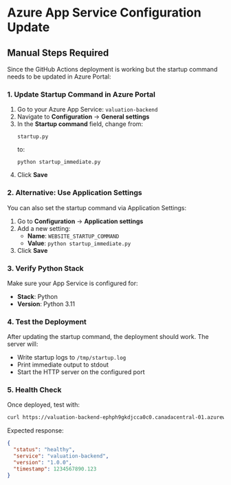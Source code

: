 # Azure App Service Configuration Update

## Manual Steps Required

Since the GitHub Actions deployment is working but the startup command needs to be updated in Azure Portal:

### 1. Update Startup Command in Azure Portal

1. Go to your Azure App Service: `valuation-backend`
2. Navigate to **Configuration** → **General settings**
3. In the **Startup command** field, change from:
   ```
   startup.py
   ```
   to:
   ```
   python startup_immediate.py
   ```
4. Click **Save**

### 2. Alternative: Use Application Settings

You can also set the startup command via Application Settings:

1. Go to **Configuration** → **Application settings**
2. Add a new setting:
   - **Name**: `WEBSITE_STARTUP_COMMAND`
   - **Value**: `python startup_immediate.py`
3. Click **Save**

### 3. Verify Python Stack

Make sure your App Service is configured for:
- **Stack**: Python
- **Version**: Python 3.11

### 4. Test the Deployment

After updating the startup command, the deployment should work. The server will:
- Write startup logs to `/tmp/startup.log`
- Print immediate output to stdout
- Start the HTTP server on the configured port

### 5. Health Check

Once deployed, test with:
```bash
curl https://valuation-backend-ephph9gkdjcca0c0.canadacentral-01.azurewebsites.net/healthz
```

Expected response:
```json
{
  "status": "healthy",
  "service": "valuation-backend",
  "version": "1.0.0",
  "timestamp": 1234567890.123
}
```



